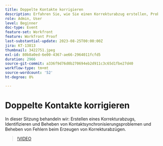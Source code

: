 ```yaml
---
title: Doppelte Kontakte korrigieren
description: Erfahren Sie, wie Sie einen Korrekturabzug erstellen, Probleme mit der Kontaktsynchronisierung identifizieren und beheben und Fehler beim Erzeugen von Korrekturabzügen beheben können.
role: Admin, User
level: Beginner
doc-type: Event
feature-set: Workfront
feature: Workfront Proof
last-substantial-update: 2023-08-25T00:00:00Z
jira: KT-13813
thumbnail: 3422751.jpeg
exl-id: 80b8a0ed-6e00-4367-ae66-2964011fcfd5
duration: 2966
source-git-commit: a336f9d76d0b270694eb2d911c3c65d1fbe27d40
workflow-type: tm+mt
source-wordcount: '52'
ht-degree: 0%

---
```


# Doppelte Kontakte korrigieren

In dieser Sitzung behandeln wir: Erstellen eines Korrekturabzugs, Identifizieren und Beheben von Kontaktsynchronisierungsproblemen und Beheben von Fehlern beim Erzeugen von Korrekturabzügen.

>[!VIDEO](https://video.tv.adobe.com/v/3422751/?learn=on)

